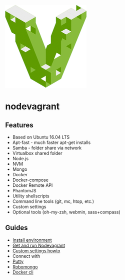 ![Nodevagrant](docs/imgs/nvagrant.png)

# nodevagrant

## Features

* Based on Ubuntu 16.04 LTS
* Apt-fast - much faster apt-get installs
* Samba - folder share via network
* Virtualbox shared folder
* Node.js
* NVM
* Mongo
* Docker
* Docker-compose
* Docker Remote API
* PhantomJS
* Utility shellscripts
* Command line tools (git, mc, htop, etc.)
* Custom settings
* Optional tools (oh-my-zsh, webmin, sass+compass)

## Guides

* [Install environment](https://github.com/vargaLaszlo/nodevagrant/blob/master/docs/install-environment.md)
* [Get and run Nodevagrant](https://github.com/vargaLaszlo/nodevagrant/blob/master/docs/install-nodevagrant.md)
* [Custom settings howto](https://github.com/vargaLaszlo/nodevagrant/blob/master/docs/custom-settings.md)
* Connect with
 * [Putty](https://github.com/vargaLaszlo/nodevagrant/blob/master/docs/putty.md)
 * [Robomongo](https://github.com/vargaLaszlo/nodevagrant/blob/master/docs/robomongo.md)
 * [Docker cli](https://github.com/vargaLaszlo/nodevagrant/blob/master/docs/docker-cli.md)

